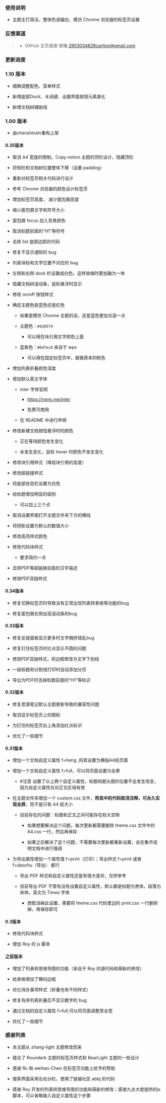 ### 使用说明

*   主题主打简洁，整体色调偏白，模仿 Chrome 浏览器的标签页设置

### 反馈渠道

> *   GitHub 主页或者 邮箱 <2903034828carlton@gmail.com>

### 更新进度

### 1.10 版本

*   细微调整配色、菜单样式

*   新增底部Dock、关闭键、设置界面按钮元素美化

*   新增文档树辅助线



### 1.00 版本

*   由chenshinshi重构上架

#### 0.35版本

*   取消 A4 宽度的限制，Copy notion 主题的顶栏设计，隐藏顶栏

*   将侧栏和文档树位置整体下移（设置 padding）

*   重新对标签页相关代码进行设计

*   参考 Chrome 浏览器的颜色设计标签页

*   增加标签页高度， 减少面包屑高度

*   缩小面包屑文字和符号大小

*   面包屑 focus 加入背景颜色

*   取消标题前面的“H1”等符号

*   去除 list 底部边距的代码

*   修复不显示通知的 bug

*   列表块标和文字位置不对应的 bug

*   左侧和右侧 dock 栏设置成白色，这样收缩时更加融为一体

*   隐藏文档树滚动条，鼠标悬浮时显示

*   修改 on/off 按钮样式

*   确定主题色是蓝色还是红色

    *   如果是模仿 Chrome 主题的话，还是蓝色更加合适一点

    *   主题色：`#4285f4`

        *   可以用在块引用文字颜色上面

    *   蓝紫色：`#6d7ec8` 来自于 wps

        *   可以用在固定标签页中，替换原本的粉色

*   增加列表折叠颜色深度

*   增加默认英文字体

    *   inter 字体官网

        *   <https://rsms.me/inter>

        *   免费可商用

    *   在 README 中进行声明

*   修改新建文档按钮悬浮时的颜色

    *   正在等待颜色发生变化

    *   未发生变化，鼠标 hover 时颜色不发生变化

*   修改块引用样式（降低块引用的高度）

*   修改超链接样式

*   将底部状态栏设置为白色

*   给标题增加明显的级别

    *   可以加上三个点

*   取消设置界面打开主题文件夹下方的横线

*   将阴影设置为默认的数值大小

*   修改高亮样式颜色

*   修改代码块样式

    *   要求简约一点

*   去除PDF等超链接前面的汉字描述

*   修改PDF双链样式

#### 0.34版本

*   修复切换标签页时导致没有正常出现列表转表格等功能的bug

*   修复面包屑右侧出现滚动条的bug

#### 0.33版本

*   修复反链面板显示更多时文字拥挤错乱bug

*   修复钉住标签页时红点显示不圆的问题

*   修改PDF双链样式，将边框修改为文字下划线

*   一级标题和分割线打印时自动添加分页

*   导出为PDF时去掉标题前面的“H1”等标识

#### 0.32版本

*   修复思源笔记默认主题更新导致的兼容性问题

*   取消显示标签页上的图标

*   为钉住的标签页右上角添加红点标识

*   优化了一些细节

#### 0.31版本

*   增加一个文档自定义属性 f\=heng ,将其设置为横版A4纸页面

*   增加一个文档自定义属性 f\=full，可以将页面设置为全屏

    *   \#注意 设置了以上两个自定义属性，标题和题头图的位置不会发生改变，因为自定义属性仅对正文区域有效

*   在主题文件夹增加一个 custom.css 文件，**将其中的代码取消注释，可永久实现全屏**，而不是只有 A4 纸大小

    *   目前存在的问题：标题和正文之间可能存在较大空隙

        *   如果想要解决这个问题，每次更新都需要删除 theme.css 文件中的 A4.css 一行，然后再保存

        *   如果之后解决了这个问题，不需要每次更新都重新设置，会在集市说明文档中进行强调

*   为导出属性增加一个属性值 f\=print（打印）；导出样式 f\=print 或者 f\=daochu（导出） 都行

    *   导出 PDF 样式和自定义属性还是有很大差异，仅供参考

    *   目前导出 PDF 不管有没有设置自定义属性，默认都是标题为黑体，段落为宋体，英文为 Times 字体

        *   想取消掉此设置，需要将 theme.css 代码里边的 print.css 一行删除掉，再保存即可

#### 0.3版本

*   修改代码块样式

*   增加 Roy 的 js 脚本

#### 之前版本

*   增加了列表转思维导图的功能（来自于 Roy 的源代码和萌新的修改）

*   给表格增加了横向边框

*   优化待办事项样式（折叠也有不同样式）

*   修复有序列表折叠后不显示数字的 bug

*   通过文档的自定义属性 f\=full,可以将页面调整至全宽

*   优化了一些细节

### 感谢列表

*   本主题从 zhang-light 主题修改而来

*   缝合了 Roundark 主题的标签页样式和 BearLight 主题的一些设计

*   感谢 Rc 和 weihan-Chen 在标签页功能上给予的帮助

*   搜索界面采用左右分栏，使用了链接社区 abbj 的代码

*   感谢 Roy 开发的列表转思维导图的功能和萌新的修改；感谢九炎大佬提供的js脚本，可以省略输入自定义属性这个步骤

